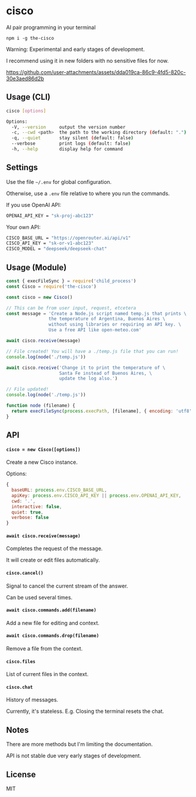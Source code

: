 # cisco

AI pair programming in your terminal

```
npm i -g the-cisco
```

Warning: Experimental and early stages of development.

I recommend using it in new folders with no sensitive files for now.

https://github.com/user-attachments/assets/dda019ca-86c9-4fd5-820c-30e3aed86d2b

## Usage (CLI)

```sh
cisco [options]

Options:
  -V, --version     output the version number
  -c, --cwd <path>  the path to the working directory (default: ".")
  -q, --quiet       stay silent (default: false)
  --verbose         print logs (default: false)
  -h, --help        display help for command
```

## Settings

Use the file `~/.env` for global configuration.

Otherwise, use a `.env` file relative to where you run the commands.

If you use OpenAI API:

```sh
OPENAI_API_KEY = "sk-proj-abc123"
```

Your own API:

```sh
CISCO_BASE_URL = "https://openrouter.ai/api/v1"
CISCO_API_KEY = "sk-or-v1-abc123"
CISCO_MODEL = "deepseek/deepseek-chat"
```

## Usage (Module)

```js
const { execFileSync } = require('child_process')
const Cisco = require('the-cisco')

const cisco = new Cisco()

// This can be from user input, request, etcetera
const message = 'Create a Node.js script named temp.js that prints \
                the temperature of Argentina, Buenos Aires \
                without using libraries or requiring an API key. \
                Use a free API like open-meteo.com'

await cisco.receive(message)

// File created! You will have a ./temp.js file that you can run!
console.log(node('./temp.js'))

await cisco.receive('Change it to print the temperature of \
                    Santa Fe instead of Buenos Aires, \
                    update the log also.')

// File updated!
console.log(node('./temp.js'))

function node (filename) {
  return execFileSync(process.execPath, [filename], { encoding: 'utf8' })
}
```

## API

#### `cisco = new Cisco([options])`

Create a new Cisco instance.

Options:

```js
{
  baseURL: process.env.CISCO_BASE_URL,
  apiKey: process.env.CISCO_API_KEY || process.env.OPENAI_API_KEY,
  cwd: '.',
  interactive: false,
  quiet: true,
  verbose: false
}
```

#### `await cisco.receive(message)`

Completes the request of the message.

It will create or edit files automatically.

#### `cisco.cancel()`

Signal to cancel the current stream of the answer.

Can be used several times.

#### `await cisco.commands.add(filename)`

Add a new file for editing and context.

#### `await cisco.commands.drop(filename)`

Remove a file from the context.

#### `cisco.files`

List of current files in the context.

#### `cisco.chat`

History of messages.

Currently, it's stateless. E.g. Closing the terminal resets the chat.

## Notes

There are more methods but I'm limiting the documentation.

API is not stable due very early stages of development.

## License

MIT

